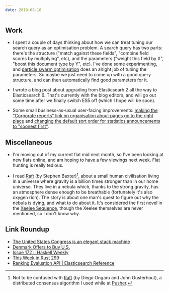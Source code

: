 ```yaml
---
date: 2019-08-18
---
```


## Work

- I spent a couple of days thinking about how we can treat tuning our
  search query as an optimisation problem.  A search query has two
  parts: there's the structure ("match against these fields", "combine
  field scores by multiplying", etc), and the parameters ("weight this
  field by X", "boost this document type by Y", etc).  I've done some
  experimenting, and [particle swarm optimisation][] does an alright
  job of tuning the parameters.  So maybe we just need to come up with
  a good query structure, and can then automatically find good
  parameters for it.

- I wrote a blog post about upgrading from Elasticsearh 2 all the way
  to Elasticsearch 6.  That's currently with the blog editors, and
  will go out some time after we finally switch ES5 off (which I hope
  will be soon).

- Some small business-as-usual user-facing improvements: [making the
  "Corporate reports" link on organisation about pages go to the right
  place][] and [changing the default sort order for statistics
  announcements to "soonest first"][].

[particle swarm optimisation]: https://en.wikipedia.org/wiki/Particle_swarm_optimization
[making the "Corporate reports" link on organisation about pages go to the right place]: https://github.com/alphagov/whitehall/pull/4984
[changing the default sort order for statistics announcements to "soonest first"]: https://github.com/alphagov/finder-frontend/pull/1310

## Miscellaneous

- I'm moving out of my current flat mid next month, so I've been
  looking at new flats online, and am hoping to have a few viewings
  next week.  Flat hunting is really tedious.

- I read [Raft][] (by Stephen Baxter)[^raft], about a small human
  civilisation living in a universe where gravity is a billion times
  stronger than in our home universe.  They live in a nebula which,
  thanks to the strong gravity, has an atmosphere dense enough to be
  breathable (fortunately it's also oxygen rich).  The story is about
  one man's quest to figure out why the nebula is dying, and what to
  do about it.  It's considered the first novel in the [Xeelee
  Sequence][], though the Xeelee themselves are never mentioned, so I
  don't know why.

[^raft]: Not to be confused with [Raft][raftc] (by Diego Ongaro and
    John Ousterhout), a distributed consensus algorithm I used while
    at [Pusher][].

[Raft]: https://en.wikipedia.org/wiki/Raft_(novel)
[Xeelee Sequence]: https://en.wikipedia.org/wiki/Xeelee_Sequence
[raftc]: https://raft.github.io/
[Pusher]: https://pusher.com/

## Link Roundup

- [The United States Congress is an elegant stack machine](https://tech.davis-hansson.com/p/congress-is-a-vm.html)
- [Denmark Offers to Buy U.S.](https://www.newyorker.com/humor/borowitz-report/denmark-offers-to-buy-us)
- [Issue 172 :: Haskell Weekly](https://haskellweekly.news/issues/172.html)
- [This Week in Rust 299](https://this-week-in-rust.org/blog/2019/08/13/this-week-in-rust-299/)
- [Ranking Evaluation API | Elasticsearch Reference](https://www.elastic.co/guide/en/elasticsearch/reference/current/search-rank-eval.html)
